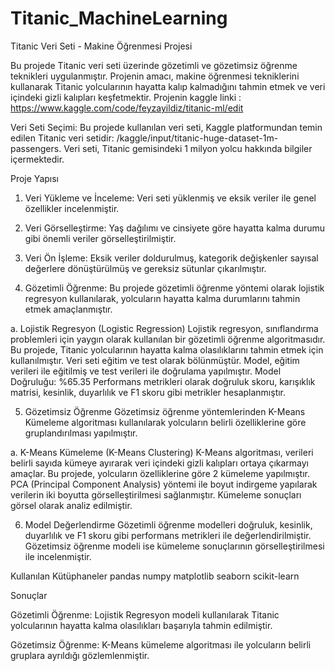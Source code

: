 # Titanic_MachineLearning
Titanic Veri Seti - Makine Öğrenmesi Projesi


Bu projede Titanic veri seti üzerinde gözetimli ve gözetimsiz öğrenme teknikleri uygulanmıştır. Projenin amacı, makine öğrenmesi tekniklerini kullanarak Titanic yolcularının hayatta kalıp kalmadığını tahmin etmek ve veri içindeki gizli kalıpları keşfetmektir.
Projenin kaggle linki : https://www.kaggle.com/code/feyzayildiz/titanic-ml/edit


Veri Seti Seçimi:
Bu projede kullanılan veri seti, Kaggle platformundan temin edilen Titanic veri setidir: /kaggle/input/titanic-huge-dataset-1m-passengers. Veri seti, Titanic gemisindeki 1 milyon yolcu hakkında bilgiler içermektedir.



Proje Yapısı
1. Veri Yükleme ve İnceleme:
Veri seti yüklenmiş ve eksik veriler ile genel özellikler incelenmiştir.

3. Veri Görselleştirme:
Yaş dağılımı ve cinsiyete göre hayatta kalma durumu gibi önemli veriler görselleştirilmiştir.

5. Veri Ön İşleme:
Eksik veriler doldurulmuş, kategorik değişkenler sayısal değerlere dönüştürülmüş ve gereksiz sütunlar çıkarılmıştır.

7. Gözetimli Öğrenme:
Bu projede gözetimli öğrenme yöntemi olarak lojistik regresyon kullanılarak, yolcuların hayatta kalma durumlarını tahmin etmek amaçlanmıştır.


a. Lojistik Regresyon (Logistic Regression)
Lojistik regresyon, sınıflandırma problemleri için yaygın olarak kullanılan bir gözetimli öğrenme algoritmasıdır. Bu projede, Titanic yolcularının hayatta kalma olasılıklarını tahmin etmek için kullanılmıştır.
Veri seti eğitim ve test olarak bölünmüştür.
Model, eğitim verileri ile eğitilmiş ve test verileri ile doğrulama yapılmıştır.
Model Doğruluğu: %65.35
Performans metrikleri olarak doğruluk skoru, karışıklık matrisi, kesinlik, duyarlılık ve F1 skoru gibi metrikler hesaplanmıştır.


5. Gözetimsiz Öğrenme
Gözetimsiz öğrenme yöntemlerinden K-Means Kümeleme algoritması kullanılarak yolcuların belirli özelliklerine göre gruplandırılması yapılmıştır.

a. K-Means Kümeleme (K-Means Clustering)
K-Means algoritması, verileri belirli sayıda kümeye ayırarak veri içindeki gizli kalıpları ortaya çıkarmayı amaçlar. Bu projede, yolcuların özelliklerine göre 2 kümeleme yapılmıştır.
PCA (Principal Component Analysis) yöntemi ile boyut indirgeme yapılarak verilerin iki boyutta görselleştirilmesi sağlanmıştır.
Kümeleme sonuçları görsel olarak analiz edilmiştir.


6. Model Değerlendirme
Gözetimli öğrenme modelleri doğruluk, kesinlik, duyarlılık ve F1 skoru gibi performans metrikleri ile değerlendirilmiştir.
Gözetimsiz öğrenme modeli ise kümeleme sonuçlarının görselleştirilmesi ile incelenmiştir.

Kullanılan Kütüphaneler
pandas
numpy
matplotlib
seaborn
scikit-learn

Sonuçlar

Gözetimli Öğrenme: Lojistik Regresyon modeli kullanılarak Titanic yolcularının hayatta kalma olasılıkları başarıyla tahmin edilmiştir.

Gözetimsiz Öğrenme: K-Means kümeleme algoritması ile yolcuların belirli gruplara ayrıldığı gözlemlenmiştir.
